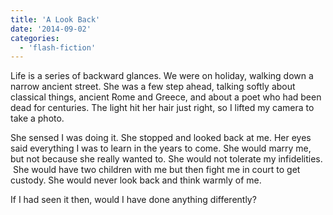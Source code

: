 ```yaml
---
title: 'A Look Back'
date: '2014-09-02'
categories:
  - 'flash-fiction'
---
```


Life is a series of backward glances. We were on holiday, walking down a narrow
ancient street. She was a few step ahead, talking softly about classical things,
ancient Rome and Greece, and about a poet who had been dead for centuries. The
light hit her hair just right, so I lifted my camera to take a photo.

She sensed I was doing it. She stopped and looked back at me. Her eyes said
everything I was to learn in the years to come. She would marry me, but not
because she really wanted to. She would not tolerate my infidelities.  She would
have two children with me but then fight me in court to get custody. She would
never look back and think warmly of me.

If I had seen it then, would I have done anything differently?
